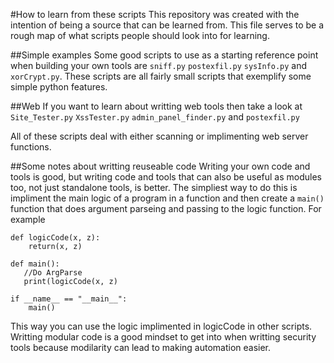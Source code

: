 #How to learn from these scripts
This repository was created with the intention of being a source 
that can be learned from. This file serves to be a rough map of 
what scripts people should look into for learning. 

##Simple examples
Some good scripts to use as a starting reference point when building
your own tools are `sniff.py` `postexfil.py` `sysInfo.py` and `xorCrypt.py`.
These scripts are all fairly small scripts that exemplify some simple python features.

##Web
If you want to learn about writting web tools then take a look at
`Site_Tester.py` `XssTester.py` `admin_panel_finder.py` and `postexfil.py`

All of these scripts deal with either scanning or implimenting web server functions.

##Some notes about writting reuseable code
Writing your own code and tools is good, but writing code and tools that 
can also be useful as modules too, not just standalone tools, is better.
The simpliest way to do this is impliment the main logic of a program in
a function and then create a `main()` function that does argument parseing and 
passing to the logic function.
For example
```
def logicCode(x, z):
    return(x, z)

def main():
   //Do ArgParse
   print(logicCode(x, z)

if __name__ == "__main__":
    main()
```
This way you can use the logic implimented in logicCode in other scripts.
Writting modular code is a good mindset to get into when writting security tools because modilarity can lead to making automation easier.
